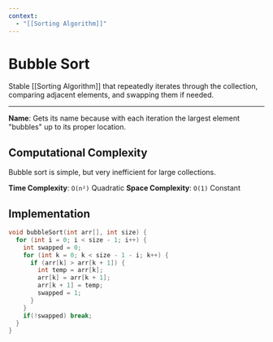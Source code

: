 ```yaml
---
context:
  - "[[Sorting Algorithm]]"
---
```


# Bubble Sort

Stable [[Sorting Algorithm]] that repeatedly iterates through the collection, comparing adjacent elements, and swapping them if needed.

---

**Name**: Gets its name because with each iteration the largest element "bubbles" up to its proper location.

## Computational Complexity

Bubble sort is simple, but very inefficient for large collections.

**Time Complexity**: `O(n²)` Quadratic
**Space Complexity**: `O(1)` Constant

## Implementation

```c
void bubbleSort(int arr[], int size) {
  for (int i = 0; i < size - 1; i++) {
    int swapped = 0;
    for (int k = 0; k < size - 1 - i; k++) {
      if (arr[k] > arr[k + 1]) {
        int temp = arr[k];
        arr[k] = arr[k + 1];
        arr[k + 1] = temp;
        swapped = 1;
      }
    }
    if(!swapped) break;
  }
}
```
